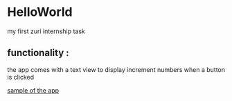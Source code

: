 # HelloWorld
my first zuri internship task

## functionality :
the app comes with a text view to display increment numbers when a button
is clicked


[sample of the app](https://drive.google.com/file/d/1Ie3enIjTPokNWRduKs20zfwNguXJwoHl/view?usp=drivesdk)
